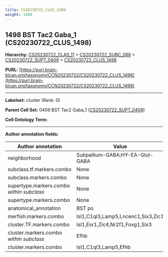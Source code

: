 ```yaml
---
title: CS20230722_CLUS_1498
weight: 1498
---
```

## 1498 BST Tac2 Gaba_1 (CS20230722_CLUS_1498)
<b>Hierarchy: </b>
[CS20230722_CLAS_11](../CS20230722_CLAS_11) >
[CS20230722_SUBC_088](../CS20230722_SUBC_088) >
[CS20230722_SUPT_0409](../CS20230722_SUPT_0409) >
[CS20230722_CLUS_1498](../CS20230722_CLUS_1498)

**PURL:** [https://purl.brain-bican.org/taxonomy/CCN20230722/CS20230722_CLUS_1498](https://purl.brain-bican.org/taxonomy/CCN20230722/CS20230722_CLUS_1498)

---


**Labelset:** cluster (Rank: 0)

**Parent Cell Set:** 0409 BST Tac2 Gaba_1 ([CS20230722_SUPT_0409](../CS20230722_SUPT_0409))



**Cell Ontology Term:** 

[MARKER GENES.]: #


---

[TRANSFERRED ANNOTATIONS.]: #


[AUTHOR ANNOTATION FIELDS.]: #


**Author annotation fields:**

| Author annotation | Value |
|-------------------|-------|
|neighborhood|Subpallium-GABA;HY-EA-Glut-GABA|
|subclass.tf.markers.combo|None|
|subclass.markers.combo|None|
|supertype.markers.combo _within subclass_|None|
|supertype.markers.combo|None|
|anatomical_annotation|BST po|
|merfish.markers.combo|Isl1,C1ql3,Lamp5,Lncenc1,Six3,Zic1|
|cluster.TF.markers.combo|Isl1,Esr1,Zic4,Nr2f1,Foxg1,Six3|
|cluster.markers.combo _within subclass_|Efhb|
|cluster.markers.combo|Isl1,C1ql3,Lamp5,Efhb|
